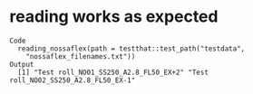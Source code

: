 # reading works as expected

    Code
      reading_nossaflex(path = testthat::test_path("testdata",
        "nossaflex_filenames.txt"))
    Output
      [1] "Test roll_NO01_SS250_A2.8_FL50_EX+2" "Test roll_NO02_SS250_A2.8_FL50_EX-1"

